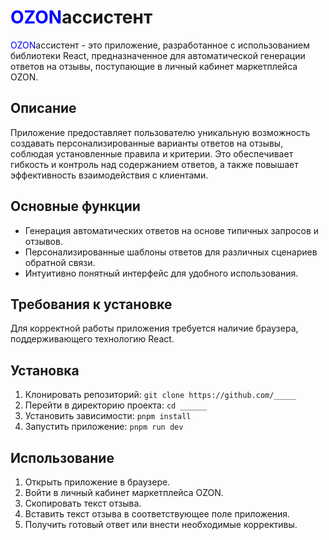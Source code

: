 # <span style="color:blue">OZON</span>ассистент

<span style="color:blue">OZON</span>ассистент - это приложение, разработанное с использованием библиотеки React, предназначенное для автоматической генерации ответов на отзывы, поступающие в личный кабинет маркетплейса OZON.

## Описание

Приложение предоставляет пользователю уникальную возможность создавать персонализированные варианты ответов на отзывы, соблюдая установленные правила и критерии. Это обеспечивает гибкость и контроль над содержанием ответов, а также повышает эффективность взаимодействия с клиентами.

## Основные функции

- Генерация автоматических ответов на основе типичных запросов и отзывов.
- Персонализированные шаблоны ответов для различных сценариев обратной связи.
- Интуитивно понятный интерфейс для удобного использования.

## Требования к установке

Для корректной работы приложения требуется наличие браузера, поддерживающего технологию React.

## Установка

1. Клонировать репозиторий: `git clone https://github.com/_____`
2. Перейти в директорию проекта: `cd ______`
3. Установить зависимости: `pnpm install`
4. Запустить приложение: `pnpm run dev`

## Использование

1. Открыть приложение в браузере.
2. Войти в личный кабинет маркетплейса OZON.
3. Скопировать текст отзыва.
4. Вставить текст отзыва в соответствующее поле приложения.
5. Получить готовый ответ или внести необходимые коррективы.